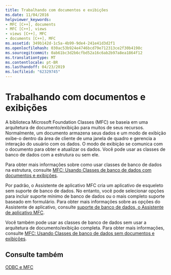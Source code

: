 ```yaml
---
title: Trabalhando com documentos e exibições
ms.date: 11/04/2016
helpviewer_keywords:
- MFC [C++], documents
- MFC [C++], views
- views [C++], MFC
- documents [C++], MFC
ms.assetid: 349b142d-1c5a-4b99-9de4-241e41d3d2f1
ms.openlocfilehash: 030ac53b924e4746bcd79e712313ce2f30b4198c
ms.sourcegitcommit: 0ab61bc3d2b6cfbd52a16c6ab2b97a8ea1864f12
ms.translationtype: MT
ms.contentlocale: pt-BR
ms.lasthandoff: 04/23/2019
ms.locfileid: "62329745"
---
```

# <a name="working-with-documents-and-views"></a>Trabalhando com documentos e exibições

A biblioteca Microsoft Foundation Classes (MFC) se baseia em uma arquitetura de documento/exibição para muitos de seus recursos. Normalmente, um documento armazena seus dados e um modo de exibição exibe-o dentro da área de cliente de uma janela de quadro e gerencia a interação do usuário com os dados. O modo de exibição se comunica com o documento para obter e atualizar os dados. Você pode usar as classes de banco de dados com a estrutura ou sem ele.

Para obter mais informações sobre como usar classes de banco de dados na estrutura, consulte [MFC: Usando Classes de banco de dados com documentos e exibições](../../data/mfc-using-database-classes-with-documents-and-views.md).

Por padrão, o Assistente de aplicativo MFC cria um aplicativo de esqueleto sem suporte de banco de dados. No entanto, você pode selecionar opções para incluir suporte mínimo de banco de dados ou o mais completo suporte baseado em formulário. Para obter mais informações sobre as opções do Assistente de aplicativo, consulte [suporte de banco de dados, o Assistente de aplicativo MFC](../../mfc/reference/database-support-mfc-application-wizard.md).

Você também pode usar as classes de banco de dados sem usar a arquitetura de documento/exibição completa. Para obter mais informações, consulte [MFC: Usando Classes de banco de dados sem documentos e exibições](../../data/mfc-using-database-classes-without-documents-and-views.md).

## <a name="see-also"></a>Consulte também

[ODBC e MFC](../../data/odbc/odbc-and-mfc.md)